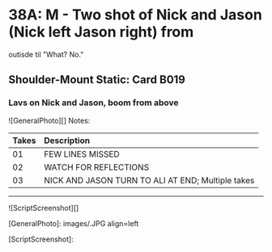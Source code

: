 # 38A: M - Two shot of Nick and Jason (Nick left Jason right) fromoutisde til "What? No."

## Shoulder-Mount Static: Card B019

### Lavs on Nick and Jason, boom from above

![GeneralPhoto][]
Notes: 

| Takes | Description |
|:---|:----|
| 01 | FEW LINES MISSED |
| 02 | WATCH FOR REFLECTIONS |
| 03 | NICK AND JASON TURN TO ALI AT END; Multiple takes |

----

![ScriptScreenshot][]


[GeneralPhoto]:  images/.JPG align=left

[ScriptScreenshot]: 